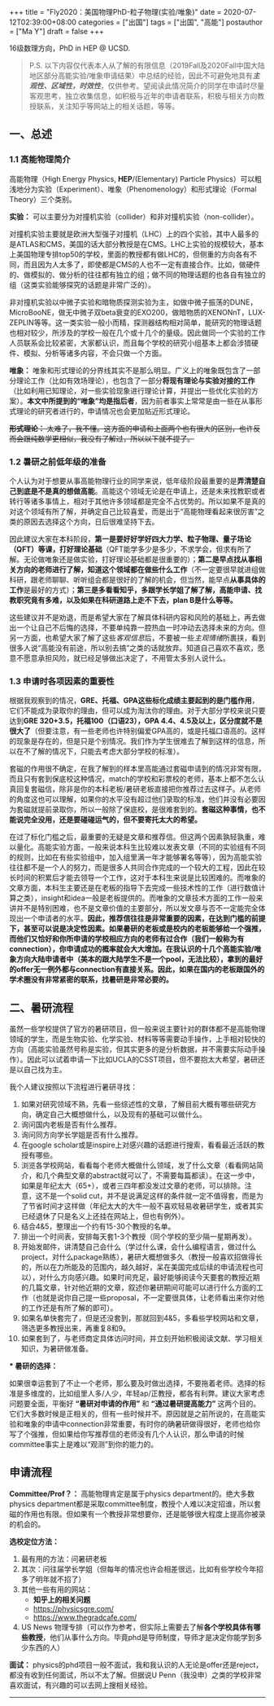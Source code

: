 +++
title = "Fly2020：美国物理PhD-粒子物理(实验/唯象)"
date = 2020-07-12T02:39:00+08:00
categories = ["出国"]
tags = ["出国", "高能"]
postauthor = ["Ma Y"]
draft = false
+++

16级数理方向，PhD in HEP @ UCSD.

<!--more-->

> P.S. 以下内容仅代表本人从了解的有限信息（2019Fall及2020Fall中国大陆地区部分高能实验/唯象申请结果）中总结的经验，因此不可避免地具有***主观性、区域性，时效性***，仅供参考。望阅读此情况简介的同学在申请时尽量客观思考，独立收集信息，如积极与近年的申请者联系，积极与相关方向教授联系，关注知乎等网站上的相关话题，等等。

## 一、总述

### 1.1 高能物理简介

高能物理（High Energy Physics, **HEP**/(Elementary) Particle Physics）可以粗浅地分为实验（Experiment）、唯象（Phenomenology）和形式理论（Formal Theory）三个类别。

**实验：** 可以主要分为对撞机实验（collider）和非对撞机实验（non-collider）。

对撞机实验主要就是欧洲大型强子对撞机（LHC）上的四个实验，其中人最多的是ATLAS和CMS，美国的话大部分教授是在CMS。LHC上实验的规模较大，基本上美国物理专排top50的学校，里面的教授都有做LHC的，但侧重的方向各有不同，而且因为人太多了，即使都是CMS的人也不一定有直接合作。比如，做硬件的、做模拟的、做分析的往往都有独立的组；做不同的物理话题的也各自有独立的组（这类实验能够探究的话题是非常广泛的）。

非对撞机实验以中微子实验和暗物质探测实验为主，如做中微子振荡的DUNE，MicroBooNE，做无中微子双beta衰变的EXO200，做暗物质的XENONnT，LUX-ZEPLIN等等。这一类实验一般小而精，探测器结构相对简单，能研究的物理话题也相对较少，所涉及的学校一般在几个或十几个的量级。因此做同一个实验的工作人员联系会比较紧密，大家都认识，而且每个学校的研究小组基本上都会涉猎硬件、模拟、分析等诸多内容，不会只做一个方面。

**唯象：** 唯象和形式理论的分界线其实不是那么明显。广义上的唯象既包含了一部分理论工作（比如有效场理论），也包含了一部分**将现有理论与实验对接的工作**（比如利用已知理论，对一些实验现象进行理论计算，并提出一些优化实验的方案）。**本文中所提到的“唯象”均是指后者**，因为前者事实上常常是由一些在从事形式理论的研究者进行的，申请情况也会更加贴近形式理论。

~~**形式理论：** 太难了，我不懂。这方面的申请和上面两个也有很大的区别，也许反而会跟纯数学更相似，我没有了解过，所以以下就不提了。~~

### 1.2 暑研之前低年级的准备

个人认为对于想要从事高能物理行业的同学来说，低年级阶段最重要的是**弄清楚自己到底是不是真的想做高能**。高能这个领域无论是在申请上，还是未来找教职或者转行等诸多事情上，相对于其他许多领域都是完全不占优势的。所以如果不是真的对这个领域有所了解，并确定自己比较喜爱，而是出于“高能物理看起来很厉害”之类的原因去选择这个方向，日后很难坚持下去。

因此建议大家在本科阶段，**第一是要好好学好四大力学、粒子物理、量子场论（QFT）等课，打好理论基础**（QFT能学多少是多少，不求学会，但求有所了解。无论做唯象还是做实验，打好理论基础都是很重要的）；**第二是早点找从事相关方向的老师进行了解，知道这个领域都在做些什么工作**（不一定要很早就进组做科研，跟老师聊聊、听听组会都是很好的了解的机会，但当然，能早点**从事具体的工作**是最好的方式）；**第三是多看看知乎，多跟学长学姐了解了解，高能申请、找教职究竟有多难，以及如果在科研道路上走不下去，plan B是什么等等。**

这些建议并不是劝退，而是希望大家在了解具体科研内容和风险的基础上，再去做出一个让自己不后悔的选择，不要单纯靠一腔热血一时冲动去选择未来的方向。但另一方面，也希望大家了解了这些*客观信息*后，不要被一些*主观情绪*所裹挟，看到很多人说“高能没有前途，所以别去搞”之类的话就放弃。知道自己喜欢不喜欢，愿意不愿意承担风险，就已经足够做出决定了，不用管太多别人说什么。

### 1.3 申请时各项因素的重要性

根据我观察到的情况，**GRE、托福、GPA这些标化成绩主要起到的是门槛作用**，它们不能成为录取你的理由，但可以成为淘汰你的理由。对于大部分学校来说只要达到**GRE 320+3.5，托福100（口语23），GPA 4.4、4.5及以上，区分度就不是很大了**（但要注意，有一些老师也许特别偏爱GPA高的，或是托福口语高的。这样的现象是存在的，但是只是个别情况。我们作为学生很难去了解到这样的信息，所以在不了解的情况下，只能去考虑大部分学校的标准）。

套磁的作用很不确定，在我了解到的样本里高能通过套磁申请到的情况非常有限，而且只有套到保底校这种情况，match的学校和彩票校的老师，基本上都不怎么认真回复套磁信，除非是你的本科老板/暑研老板直接把你推荐过去这样子。从老师的角度这也可以理解，如果你的水平没有超过他们录取的标准，他们并没有必要因为套磁就提前录取你，所以一般除了保底校，是很难套到的。**套磁这种事情，也不能说完全没用，还是要碰碰运气的，但不要寄托太大的希望。**

在过了标化门槛之后，最重要的无疑是文章和推荐信。但这两个因素孰轻孰重，难以量化。高能实验方面，一般来说本科生比较难以发表文章（不同的实验组有不同的规则，比如在有些实验组中，加入组里满一年才能够署名等等），因为高能实验往往都不是一个人的努力，而是很多人共同合作完成的一个较大的工程，因此在较长时间的积累后才能去领导一个工作，这对于本科生来说是比较困难的。而唯象的文章方面，本科生主要还是在老板的指导下去完成一些技术性的工作（进行数值计算之类），insight和idea一般是老板提供的。而唯象的文章技术方面的工作一般来讲并不是特别困难，也不是文章价值的主要部分，所以发文章与否不一定能完全体现出一个申请者的水平。**因此，推荐信往往是非常重要的因素，在达到门槛的前提下，甚至可以说是决定性因素。如果暑研的老板或是校内的老板能够给一个强推，而他们又恰好和你所申请的学校相应方向的老师有过合作（我们一般称为有connection），你申请成功的概率就会大大增加。在我认识的十几个高能实验/唯象方向大陆申请者中（美本的跟大陆学生不是一个pool，无法比较），拿到的最好的offer无一例外都与connection有直接关系。因此，如果在国内的老板跟国外的学术圈没有非常紧密的联系，找暑研是非常必要的。**

## 二、暑研流程
虽然一些学校提供了官方的暑研项目，但一般来说主要针对的群体都不是高能物理领域的学生，而是生物实验、化学实验、材料等等需要动手操作，上手相对较快的方向（高能实验虽然号称是实验，但其实更多的是分析数据，并不需要实际动手操作）。因此可以试着申请一下比如UCLA的CSST项目，但不要抱太大希望，暑研还是以自己找为主。

我个人建议按照以下流程进行暑研寻找：

1. 如果对研究领域不熟，先看一些综述性的文章，了解目前大概有哪些研究方向，确定自己大概想做什么，以及现有的基础可以做什么。
2. 询问国内老板是否有什么推荐。
3. 询问同方向学长学姐是否有什么推荐。
4. 在google scholar或是inspire上对感兴趣的话题进行搜索，看看最近活跃的教授有哪些。
5. 浏览各学校网站，看看每个老师大概做什么领域，发了什么文章（看看网站简介，和几个典型文章的abstract就可以了，不需要每篇都读）。在这一步中，如果是年纪太大（65+），或者三四年都没发过文章的老师，可以排除。注意，这不是一个solid cut，并不是说满足这样的条件就一定不值得套，而是为了节省时间才这样做（年纪太大的大牛一般不喜欢轻易收暑研学生，或者其实已经退休了只是名义上还挂在网站上，但也有例外）。
6. 结合4&5，整理出一个约有15-30个教授的名单。
7. 排出一个时间表，安排每天套1-3个教授（同个学校的至少隔一星期再发）。
8. 开始发邮件，讲清楚自己会什么（学过什么课，会什么编程语言，做过什么project，对什么package熟练），暑研大概想做多久（教授一般喜欢招做得长的，所以在力所能及的范围内，越久越好，呆在美国完成后续的申请流程也可以），对什么方向感兴趣。如果时间充足，最好能够阅读今天要套的教授近期的几篇文章，针对他近期的文章，叙述你暑研期间可能可以进行什么方面的工作（也就是说你自己提一些proposal，不一定要很具体，让老师看出来你对他的工作还是有所了解的即可）。
9. 如果名单快套完了，但是还没套到，那就回到4&5，多看些学校网站和文章，筛选更多教授出来，再重复8和9。
10. 如果套到了，与老师商定具体访问时间，并立刻开始积极阅读文献、学习相关知识，为暑研做准备。

**\* 暑研的选择：**

如果很幸运套到了不止一个老师，那么要及时做出选择，不要拖着老师。选择的标准是多维度的，比如组里人多/人少，年轻ap/正教授，都各有利弊。建议大家考虑问题要全面，平衡好 **“暑研对申请的作用”** 和 **“通过暑研提高能力”** 这两个目的。它们大多数时候是正相关的，但有一些时候并不。原因就是之前所说的，在高能实验和唯象的申请中connection非常重要，有时你的确暑研做得很好，老师也给你写了个强推，但如果给你写推荐信的老师没有几个人认识，那么申请的时候committee事实上是难以“观测”到你的能力的。

## 申请流程

**Committee/Prof？：** 高能物理肯定是属于physics department的。绝大多数physics department都是采取committee制度，教授个人难以决定招谁，所以套磁的作用也有限。但如果有一个教授非常想要你，还是能够很大程度上提高你被录的机会的。

**选校定位方法：**

1. 最有用的方法：问暑研老板
2. 其次：问往届学长学姐（但每年的情况也许会相差很远，比如有些学校今年招多了明年就不招了）
3. 其他一些有用的网站：
    * **知乎上的相关问题**
    * <https://physicsgre.com/>
    * <https://www.thegradcafe.com/>
4. US News 物理专排（可以作为参考，但实际上需要去了解**各个学校具体有哪些教授**，他们从事什么方向。毕竟phd是导师制度，导师才是决定你能学到多少东西的人）

**面试：** physics的phd项目一般不面试，我和我认识的人无论是offer还是reject，都没有收到任何面试，所以不太了解。但据说U Penn（我没申）之类的学校非常喜欢面试，有兴趣的可以去网上搜相关经验。

---
